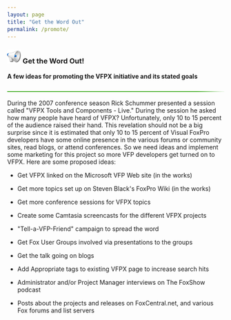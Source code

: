 ```yaml
---
layout: page
title: "Get the Word Out"
permalink: /promote/
---
```


### ![Megaphone](megaphone.png) Get the Word Out!

**A few ideas for promoting the VFPX initiative and its stated goals**

![](hr-g.png)

During the 2007 conference season Rick Schummer presented a session called "VFPX Tools and Components - Live." During the session he asked how many people have heard of VFPX? Unfortunately, only 10 to 15 percent of the audience raised their hand. This revelation should not be a big surprise since it is estimated that only 10 to 15 percent of Visual FoxPro developers have some online presence in the various forums or community sites, read blogs, or attend conferences. So we need ideas and implement some marketing for this project so more VFP developers get turned on to VFPX. Here are some proposed ideas:

* Get VFPX linked on the Microsoft VFP Web site (in the works)

* Get more topics set up on Steven Black's FoxPro Wiki (in the works)

* Get more conference sessions for VFPX topics

* Create some Camtasia screencasts for the different VFPX projects

* "Tell-a-VFP-Friend" campaign to spread the word

* Get Fox User Groups involved via presentations to the groups

* Get the talk going on blogs

* Add Appropriate tags to existing VFPX page to increase search hits

* Administrator and/or Project Manager interviews on The FoxShow podcast

* Posts about the projects and releases on FoxCentral.net, and various Fox forums and list servers